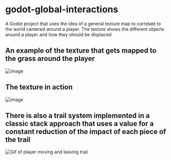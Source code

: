 # godot-global-interactions
A Godot project that uses the idea of a general texture map to correlate to the world centered around a player. The texture shows the different objects around a player and how they should be displaced 

## An example of the texture that gets mapped to the grass around the player
![image](https://user-images.githubusercontent.com/17506744/206885946-d55e5b8c-bc2a-49d5-a30b-912524776a1c.png)

## The texture in action
![image](https://user-images.githubusercontent.com/17506744/206886011-b89ab72c-669b-419b-bd7e-53ece14615af.png)

## There is also a trail system implemented in a classic stack approach that uses a value for a constant reduction of the impact of each piece of the trail
![Gif of player moving and leaving trail](https://user-images.githubusercontent.com/17506744/206886056-d6659939-3a0d-4e38-a1d4-e88d717addfe.gif)

